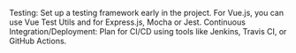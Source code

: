 Testing: Set up a testing framework early in the project. For Vue.js, you can use Vue Test Utils and for Express.js, Mocha or Jest.
Continuous Integration/Deployment: Plan for CI/CD using tools like Jenkins, Travis CI, or GitHub Actions.